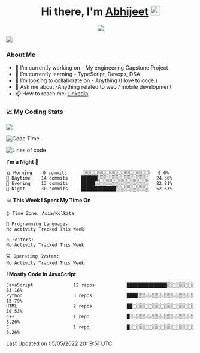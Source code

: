 <div align="center">
   <h1>Hi there, I'm <a href="">Abhijeet</a> <img src="https://media.giphy.com/media/hvRJCLFzcasrR4ia7z/giphy.gif" width="25px"> </h1>
   
   
   <img src="https://pronoun.cyou/x/y?subject=He&object=Him&height=20"> 
</div>

![](https://komarev.com/ghpvc/?username=abhijeetsingh-22)

<h3>About Me </h3>

- 🔭 I’m currently working on - My engineering Capstone Project
- 🌱 I’m currently learning - TypeScript, Devops, DSA
- 👯 I’m looking to collaborate on - Anything (I love to code.)
- 💬 Ask me about -Anything related to web / mobile development
- 📫 How to reach me: [Linkedin](https://www.linkedin.com/in/amabhijeet/)

### &#128200; My Coding Stats

<img align="center" src="https://github-readme-stats.vercel.app/api?username=abhijeetsingh-22&count_private=true&show_icons=true&theme=default&hide=stars" />

<!--START_SECTION:waka-->
![Code Time](http://img.shields.io/badge/Code%20Time-281%20hrs%2017%20mins-blue)

![Lines of code](https://img.shields.io/badge/From%20Hello%20World%20I%27ve%20Written-162%20Thousand%20lines%20of%20code-blue)

**I'm a Night 🦉** 

```text
🌞 Morning    0 commits      ░░░░░░░░░░░░░░░░░░░░░░░░░   0.0% 
🌆 Daytime    14 commits     ██████░░░░░░░░░░░░░░░░░░░   24.56% 
🌃 Evening    13 commits     █████░░░░░░░░░░░░░░░░░░░░   22.81% 
🌙 Night      30 commits     █████████████░░░░░░░░░░░░   52.63%

```


📊 **This Week I Spent My Time On** 

```text
⌚︎ Time Zone: Asia/Kolkata

💬 Programming Languages: 
No Activity Tracked This Week

🔥 Editors: 
No Activity Tracked This Week

💻 Operating System: 
No Activity Tracked This Week

```

**I Mostly Code in JavaScript** 

```text
JavaScript               12 repos            ███████████████░░░░░░░░░░   63.16% 
Python                   3 repos             ████░░░░░░░░░░░░░░░░░░░░░   15.79% 
HTML                     2 repos             ██░░░░░░░░░░░░░░░░░░░░░░░   10.53% 
C++                      1 repo              █░░░░░░░░░░░░░░░░░░░░░░░░   5.26% 
C                        1 repo              █░░░░░░░░░░░░░░░░░░░░░░░░   5.26%

```



 Last Updated on 05/05/2022 20:19:51 UTC
<!--END_SECTION:waka-->
